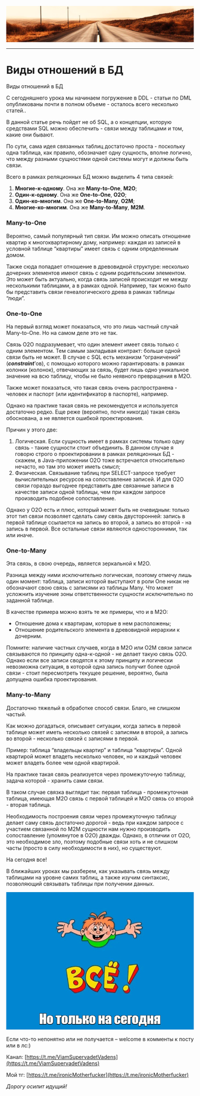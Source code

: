 ![](../../commonmedia/header.png)

***

   

Виды отношений в БД
===================

Виды отношений в БД

С сегодняшнего урока мы начинаем погружение в DDL - статьи по DML опубликованы почти в полном объеме - осталось всего несколько статей..

В данной статье речь пойдет не об SQL, а о концепции, которую средствами SQL можно обеспечить - связи между таблицами и том, какие они бывают.

По сути, сама идея связанных таблиц достаточно проста - поскольку одна таблица, как правило, обозначает одну сущность, вполне логично, что между разными сущностями одной системы могут и должны быть связи.

  

Всего в рамках реляционных БД можно выделить 4 типа связей:

1.  **Многие-к-одному**. Она же **Many-to-One**, **M2O**;
2.  **Один-к-одному**. Она же **One-to-One**, **O2O**;
3.  **Один-ко-многим**. Она же **One-to-Many**, **O2M**;
4.  **Многие-ко-многим**. Она же **Many-to-Many**, **M2M**.

  

### Many-to-One

Вероятно, самый популярный тип связи. Им можно описать отношение квартир к многоквартирному дому, например: каждая из записей в уcловной таблице “квартиры” имеет связь с одним определенным домом.

Также сюда попадает отношение в древовидной структуре: несколько дочерних элементов имеют связь с одним родительским элементом. Это может быть актуально, когда связь записей происходит не между несколькими таблицами, а в рамках одной. Например, так можно было бы представить связи генеалогического древа в рамках таблицы “люди”.

  

### One-to-One

На первый взгляд может показаться, что это лишь частный случай Many-to-One. Но на самом деле это не так.

Связь O2O подразумевает, что один элемент имеет связь только с одним элементом. Тем самым закладывая контракт: больше одной связи быть не может. В случае с SQL есть механизм “ограничений” (**_constraint_**’ов), с помощью которого можно гарантировать: в рамках колонки (колонок), отвечающих за связь, будет лишь одно уникальное значение на всю таблицу, чтобы не было неявного превращения в M2O.

Также может показаться, что такая связь очень распространена - человек и паспорт (или идентификатор в паспорте), например.

Однако на практике такая связь не рекомендуется и используется достаточно редко. Еще реже (вероятно, почти никогда) такая связь обоснована, а не является ошибкой проектирования.

Причин у этого две:

1.  Логическая. Если сущность имеет в рамках системы только одну связь - такие сущности стоит объединить. В данном случае я говорю строго о проектировании в рамках реляционных БД - скажем, в Java-приложении O2O тоже встречается относительно нечасто, но там это может иметь смысл;
2.  Физическая. Связывание таблиц при SELECT-запросе требует вычислительных ресурсов на сопоставление записей. И для О2О связи гораздо выгоднее представить две связанные записи в качестве записи одной таблицы, чем при каждом запросе производить подобное сопоставление.

Однако у O2O есть и плюс, который может быть не очевидным: только этот тип связи позволяет сделать саму связь двусторонней: запись в первой таблице ссылается на запись во второй, а запись во второй - на запись в первой. Все остальные связи являются односторонними, так или иначе.

  

### One-to-Many

Эта связь, в свою очередь, является зеркальной к M2O.

Разница между ними исключительно логическая, поэтому отмечу лишь один момент: таблица, записи которой выступают в роли One никак не обозначают свою связь с записями из таблицы Many. Что может усложнить изучение зоны ответственности сущности исключительно по заданной таблице.

В качестве примера можно взять те же примеры, что и в M2O:

*   Отношение дома к квартирам, которые в нем расположены;
*   Отношение родительского элемента в древовидной иерархии к дочерним.

  

Помните: наличие частных случаев, когда в M2O или O2M связи записи связываются по принципу одна-к-одной - не делает такую связь O2O. Однако если все записи сводятся к этому принципу и логически невозможна ситуация, в которой одна запись получит более одной связи - стоит пересмотреть текущее решение, вероятно, была допущена ошибка проектирования.

  

### Many-to-Many

Достаточно тяжелый в обработке способ связи. Благо, не слишком частый.

Как можно догадаться, описывает ситуации, когда запись в первой таблице может иметь несколько связей с записями в второй, а запись во второй - несколько связей с записями в первой.

Пример: таблица “владельцы квартир” и таблица “квартиры”. Одной квартирой может владеть несколько человек, но и каждый человек может владеть более чем одной квартирой.

На практике такая связь реализуется через промежуточную таблицу, задача которой - хранить сами связи.

В таком случае связка выглядит так: первая таблица - промежуточная таблица, имеющая M2O связь с первой таблицей и M2O связь со второй - вторая таблица.

Необходимость построения связи через промежуточную таблицу делает саму связь достаточно дорогой - ведь при каждом запросе с участием связанной по М2М сущности нам нужно производить сопоставление (упомянутое в О2О) дважды. Однако, в отличии от О2О, это необходимое зло, поэтому подобные связи хоть и не слишком часты (просто в силу необходимости в них), но существуют.

  

На сегодня все!

В ближайших уроках мы разберем, как указывать связь между таблицами на уровне самих таблиц, а также изучим синтаксис, позволяющий связывать таблицы при получении данных.

![](../../commonmedia/footer.png)

Если что-то непонятно или не получается – welcome в комменты к посту или в лс:)

Канал: [https://t.me/ViamSupervadetVadens](https://t.me/ViamSupervadetVadens)

Мой тг: [https://t.me/ironicMotherfucker](https://t.me/ironicMotherfucker)

_Дорогу осилит идущий!_